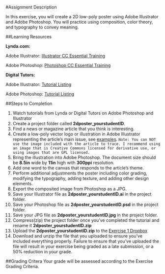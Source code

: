 #Assignment Description

In this exercise, you will create a 2D low-poly poster using Adobe Illustrator and Adobe Photoshop. You will practice using composition, color theory, and typography to convey meaning.

##Learning Resources

**Lynda.com:**

Adobe Illustrator:  [Illustrator CC Essential Training](http://www.lynda.com/Illustrator-tutorials/Illustrator-CC-Essential-Training/122469-2.html)

Adobe Photoshop: [Photoshop CC Essential Training](http://www.lynda.com/Photoshop-tutorials/Photoshop-CC-Essential-Training/122999-2.html)

**Digital Tutors:**

Adobe Illustrator: [Tutorial Listing](http://www.digitaltutors.com/11/training.php?tid=1&cid=229)

Adobe Photoshop: [Tutorial Listing](http://www.digitaltutors.com/software/Photoshop-tutorials)

##Steps to Completion

1. Watch tutorials from Lynda or Digital Tutors on Adobe Photoshop and Illustrator
2. Create a project folder called **2dposter_yourstudentID**.
3. Find a news or magazine article that you think is interesting. 
4. Create a low-poly vector logo or illustration in Adobe Illustrator representing the article’s main issue, see [examples](https://www.behance.net/search?field=44&search=low+poly).
   `Note: You can NOT use the image included with the article to trace. I recommend using an image that is Creative Commons licensed for derivative use, or using images that are GPL licensed.`
5. Bring the illustration into Adobe Photoshop. The document size should be **8.5in** wide by **11in** high with **300ppi** resolution.
6. Add one word to the canvas that responds to the article’s theme.
7. Perform additional adjustments the poster including color grading, modifying the typography, adding texture, and adding other design elements.
8. Export the composited image from Photoshop as a JPG.
9. Save your Illustrator file as **2dposter_yourstudentID.ai** in the project folder.
10. Save your Photoshop file as **2dposter_yourstudentID.psd** in the project folder.
11. Save your JPG file as **2dposter_yourstudentID.jpg** in the project folder.
12. Compress(zip) the project folder once you’ve completed the tutorial and rename it **2dposter_yourstudentID.zip**
13. Upload the **2dposter_yourstudentID.zip** to the [Exercise 1 Dropbox](https://psu.box.com/signup/collablink/d_4284115953/11da3bdd340295)
14. Download and unzip the file that you uploaded to ensure you’ve included everything properly. Failure to ensure that you’ve uploaded the file will result in your exercise being graded as a late submission, or a 50% reduction in your grade.

##Grading Critera
Your grade will be assessed according to the Exercise Grading Criteria.
